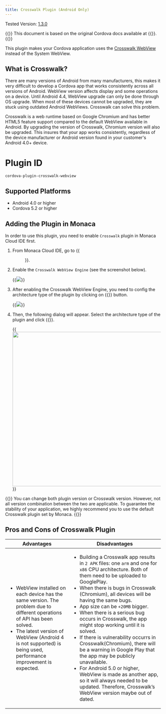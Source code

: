 ```yaml
---
title: Crosswalk Plugin (Android Only)
---
```

  
Tested Version: [1.3.0](https://github.com/crosswalk-project/cordova-plugin-crosswalk-webview/releases/tag/1.3.0)

{{<note>}}
This document is based on the original Cordova docs available at {{<link title="Cordova Docs" href="https://github.com/crosswalk-project/cordova-plugin-crosswalk-webview">}}.
{{</note>}}


This plugin makes your Cordova application uses the [Crosswalk WebView](https://crosswalk-project.org/) instead of the System WebView.

## What is Crosswalk?

There are many versions of Android from many manufacturers, this makes
it very difficult to develop a Cordova app that works consistently
across all versions of Android. WebView version affects display and some
operations on a device. Until Android 4.4, WebView upgrade can only be
done through OS upgrade. When most of these devices cannot be upgraded,
they are stuck using outdated Android WebViews. Crosswalk can solve this
problem.

Crosswalk is a web runtime based on Google Chromium and has better HTML5
feature support compared to the default WebView available in Android. By
upgrading the version of Crosswalk, Chromium version will also be
upgraded. This insures that your app works consistently, regardless of
the device manufacturer or Android version found in your customer's
Android 4.0+ device.

Plugin ID
=========

    cordova-plugin-crosswalk-webview

Supported Platforms
-------------------

-   Android 4.0 or higher
-   Cordova 5.2 or higher

Adding the Plugin in Monaca
---------------------------

In order to use this plugin, you need to enable `Crosswalk` plugin in
Monaca Cloud IDE first.

1.  From Monaca Cloud IDE, go to {{<menu menu1="Config" menu2="Cordova Plugins">}}.
2.  Enable the `Crosswalk WebView Engine` (see the screenshot below).

    {{<img src="/images/reference/cordova_6.5/crosswalk/1.png">}}

3.  After enabling the Crosswalk WebView Engine, you need to config the
    architecture type of the plugin by clicking on {{<guilabel name="Configure">}} button.

    {{<img src="/images/reference/cordova_6.5/crosswalk/2.png">}}

4.  Then, the following dialog will appear. Select the architecture type
    of the plugin and click {{<guilabel name="OK">}}.

    {{<img src="/images/reference/cordova_6.5/crosswalk/3.png" width="500">}}

{{<note>}}
You can change both plugin version or Crosswalk version. However, not
all version combination between the two are applicable. To guarantee the
stability of your application, we highly recommend you to use the
default Crosswalk plugin set by Monaca.
{{</note>}}

Pros and Cons of Crosswalk Plugin
---------------------------------

Advantages | Disadvantages
-----------|--------------------
<ul><li>WebView installed on each device has the same version. The problem due to different operations of API has been solved.</li><li>The latest version of WebView (Android 4 is not supported) is being used, performance improvement is expected.</li></ul> | <ul><li>Building a Crosswalk app results in `2 APK` files: one `arm` and one for `x86` CPU architecture. Both of them need to be uploaded to GooglePlay.</li><li>When there is bugs in Crosswalk (Chromium), all devices will be having the same bugs.</li><li>App size can be `+20MB` bigger.</li><li>When there is a serious bug occurs in Crosswalk, the app might stop working until it is solved.</li><li>If there is vulnerability occurrs in Crosswalk(Chromium), there will be a warning in Google Play that the app may be publicly unavailable.</li><li>For Android 5.0 or higher, WebView is made as another app, so it will always needed to be updated. Therefore, Crosswalk’s WebView version maybe out of dated.</li></ul>